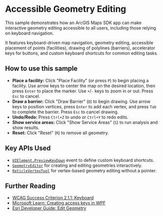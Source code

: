 # Accessible Geometry Editing

This sample demonstrates how an ArcGIS Maps SDK app can make interactive geometry editing accessible to all users,
including those relying on keyboard navigation.

It features keyboard-driven map navigation, geometry editing, accessible placement of points (facilities),
drawing of polylines (barriers), accelerator keys for buttons, and custom keyboard shortcuts for common editing tasks.

## How to use this sample

* **Place a facility:** Click "Place Facility" (or press `P`) to begin placing a facility.
  Use arrow keys to center the map on the desired location, then press `Enter` to place the marker.
  Use `+`/`-` keys to zoom in or out. Press `Esc` to cancel.
* **Draw a barrier:** Click "Draw Barrier" (`D`) to begin drawing.
  Use arrow keys to position vertices, press `Enter` to add each vertex, and press `Tab` to complete the barrier.
  Press `Esc` to cancel drawing.
* **Undo/Redo:** Press `Ctrl+Z` to undo or `Ctrl+Y` to redo edits.
* **Show service areas:** Click "Show Service Areas" (`S`) to run analysis and show results.
* **Reset:** Click "Reset" (`R`) to remove all geometry.

## Key APIs Used

* [`UIElement.PreviewKeyDown`](https://learn.microsoft.com/en-us/dotnet/api/system.windows.uielement.previewkeydown) event to define custom keyboard shortcuts.
* [`GeometryEditor`](https://developers.arcgis.com/net/api-reference/api/netwin/Esri.ArcGISRuntime/Esri.ArcGISRuntime.UI.Editing.GeometryEditor.html)
  for creating and editing geometries interactively.
* [`ReticleVertexTool`](https://developers.arcgis.com/net/api-reference/api/netwin/Esri.ArcGISRuntime/Esri.ArcGISRuntime.UI.Editing.ReticleVertexTool.html)
  for vertex-based geometry editing without a pointer.

## Further Reading

* [WCAG Success Criterion 2.1.1: Keyboard](https://www.w3.org/WAI/WCAG21/Understanding/keyboard)
* [Microsoft Learn: Creating access keys in WPF](https://learn.microsoft.com/en-us/dotnet/api/system.windows.controls.accesstext)
* [Esri Developer Guide: Edit Geometry](https://developers.arcgis.com/net/edit-features/edit-geometry/)
